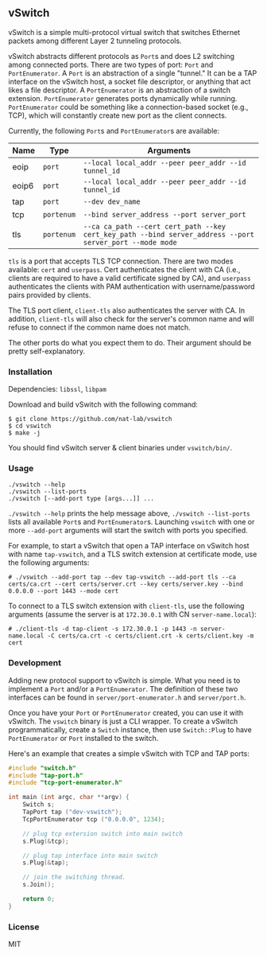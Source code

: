 vSwitch
---

vSwitch is a simple multi-protocol virtual switch that switches Ethernet packets among different Layer 2 tunneling protocols.

vSwitch abstracts different protocols as `Port`s and does L2 switching among connected ports. There are two types of port: `Port` and `PortEnumerator`. A `Port` is an abstraction of a single "tunnel." It can be a TAP interface on the vSwitch host, a socket file descriptor, or anything that act likes a file descriptor. A `PortEnumerator` is an abstraction of a switch extension. `PortEnumerator` generates ports dynamically while running. `PortEnumerator` could be something like a connection-based socket (e.g., TCP), which will constantly create new port as the client connects.

Currently, the following `Port`s and `PortEnumerator`s are available:

|Name|Type|Arguments|
--|--|--
eoip|`port`|`--local local_addr --peer peer_addr --id tunnel_id`
eoip6|`port`|`--local local_addr --peer peer_addr --id tunnel_id`
tap|`port`|`--dev dev_name`
tcp|`portenum`|`--bind server_address --port server_port`
tls|`portenum`|`--ca ca_path --cert cert_path --key cert_key_path --bind server_address --port server_port --mode mode`

`tls` is a port that accepts TLS TCP connection. There are two modes available: `cert` and `userpass`. Cert authenticates the client with CA (i.e., clients are required to have a valid certificate signed by CA), and `userpass` authenticates the clients with PAM authentication with username/password pairs provided by clients.

The TLS port client, `client-tls` also authenticates the server with CA. In addition, `client-tls` will also check for the server's common name and will refuse to connect if the common name does not match.

The other ports do what you expect them to do. Their argument should be pretty self-explanatory.

### Installation

Dependencies: `libssl`, `libpam`

Download and build vSwitch with the following command:

```
$ git clone https://github.com/nat-lab/vswitch
$ cd vswitch
$ make -j
```

You should find vSwitch server & client binaries under `vswitch/bin/`.

### Usage

```
./vswitch --help
./vswitch --list-ports
./vswitch [--add-port type [args...]] ...
```

`./vswitch --help` prints the help message above, `./vswitch --list-ports` lists all available `Port`s and `PortEnumerator`s. Launching `vswitch` with one or more `--add-port` arguments will start the switch with ports you specified. 

For example, to start a vSwitch that open a TAP interface on vSwitch host with name `tap-vswitch`, and a TLS switch extension at certificate mode, use the following arguments:

```
# ./vswitch --add-port tap --dev tap-vswitch --add-port tls --ca certs/ca.crt --cert certs/server.crt --key certs/server.key --bind 0.0.0.0 --port 1443 --mode cert
```

To connect to a TLS switch extension with `client-tls`, use the following arguments (assume the server is at `172.30.0.1` with CN `server-name.local`): 

```
# ./client-tls -d tap-client -s 172.30.0.1 -p 1443 -n server-name.local -C certs/ca.crt -c certs/client.crt -k certs/client.key -m cert
```

### Development

Adding new protocol support to vSwitch is simple. What you need is to implement a `Port` and/or a `PortEnumerator`. The definition of these two interfaces can be found in `server/port-enumerator.h` and `server/port.h`. 

Once you have your `Port` or `PortEnumerator` created, you can use it with vSwitch. The `vswitch` binary is just a CLI wrapper. To create a vSwitch programmatically, create a `Switch` instance, then use `Switch::Plug` to have `PortEnumerator` or `Port` installed to the switch. 

Here's an example that creates a simple vSwitch with TCP and TAP ports:

```C++
#include "switch.h"
#include "tap-port.h"
#include "tcp-port-enumerator.h"

int main (int argc, char **argv) {
    Switch s;
    TapPort tap ("dev-vswitch");
    TcpPortEnumerator tcp ("0.0.0.0", 1234);

    // plug tcp extersion switch into main switch
    s.Plug(&tcp);

    // plug tap interface into main switch
    s.Plug(&tap);

    // join the switching thread.
    s.Join();

    return 0;
}
```

### License

MIT
